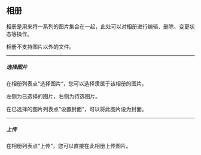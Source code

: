 ## 相册

相册是用来将一系列的图片集合在一起，此处可以对相册进行编辑、删除、变更状态等操作。

相册不支持图片以外的文件。

----------

##### 选择图片

在相册列表点“选择图片“，您可以选择隶属于该相册的图片。

左侧为已选择的图片，右侧为待选图片。

在已选择的图片列表点“设置封面”，可以将此图片设为封面。

----------

##### 上传

在相册列表点“上传“，您可以直接在此相册上传图片。
